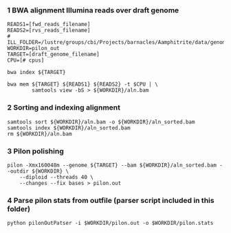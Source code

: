 ### 1 BWA alignment Illumina reads over draft genome
```
READS1=[fwd_reads_filename]
READS2=[rvs_reads_filename]
# ILL_FOLDER=/lustre/groups/cbi/Projects/barnacles/Aamphitrite/data/genomic/ILLUMINA_DATA/
WORKDIR=pilon_out
TARGET=[draft_genome_filename]
CPU=[# cpus]

bwa index ${TARGET}

bwa mem ${TARGET} ${READS1} ${READS2} -t $CPU | \
        samtools view -bS > ${WORKDIR}/aln.bam
```
### 2 Sorting and indexing alignment
```
samtools sort ${WORKDIR}/aln.bam -o ${WORKDIR}/aln_sorted.bam
samtools index ${WORKDIR}/aln_sorted.bam
rm ${WORKDIR}/aln.bam
```
### 3 Pilon polishing
```
pilon -Xmx160048m --genome ${TARGET} --bam ${WORKDIR}/aln_sorted.bam --outdir ${WORKDIR} \
    --diploid --threads 40 \
    --changes --fix bases > pilon.out
```
### 4 Parse pilon stats from outfile (parser script included in this folder)
```
python pilonOutPatser -i $WORKDIR/pilon.out -o $WORKDIR/pilon.stats
```
